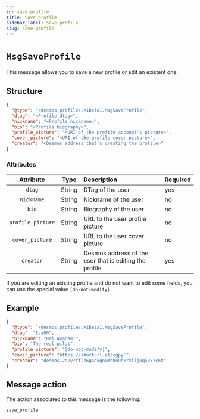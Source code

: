 ```yaml
---
id: save-profile
title: Save profile
sidebar_label: Save profile
slug: save-profile
---
```


# `MsgSaveProfile`
This message allows you to save a new profile or edit an existent one.

## Structure
````json
{
  "@type": "/desmos.profiles.v1beta1.MsgSaveProfile",
  "dtag": "<Profile dtag>",
  "nickname": "<Profile nickname>",
  "bio": "<Profile biography>",  
  "profile_picture": "<URI of the profile account's picture>",
  "cover_picture": "<URI of the profile cover picture>",
  "creator": "<Desmos address that's creating the profile>"
}
````

### Attributes
| Attribute | Type | Description | Required |
| :-------: | :----: | :-------- | :------- |
| `dtag` | String | DTag of the user |   yes |
| `nickname` | String | Nickname of the user | no |
| `bio` | String | Biography of the user | no |
| `profile_picture` | String | URL to the user profile picture | no |
| `cover_picture` | String  | URL to the user cover picture | no |
| `creator` | String | Desmos address of the user that is editing the profile | yes |

If you are editing an existing profile and do not want to edit some fields, you can use the special
value `[do-not-modify]`.

## Example

````json
{
  "@type": "/desmos.profiles.v1beta1.MsgSaveProfile",
  "dtag": "Eva00",
  "nickname": "Rei Ayanami",
  "bio": "The real pilot",
  "profile_picture": "[do-not-modify]",
  "cover_picture": "https://shorturl.at/cgpyF",
  "creator": "desmos12a2y7fflz6g4e5gn0mh0n9dkrzllj0q5vx7c6t"
}
````

## Message action
The action associated to this message is the following:

```
save_profile
```


